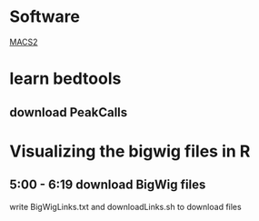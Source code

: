 # Software
[MACS2](https://www.ncbi.nlm.nih.gov/pmc/articles/PMC3868217/)

# learn bedtools
## download PeakCalls
## 

# Visualizing the bigwig files in R
## 5:00 - 6:19 download BigWig files
write BigWigLinks.txt and downloadLinks.sh to download files

<!--stackedit_data:
eyJoaXN0b3J5IjpbLTcxOTA5ODIxMiw3Mjg3NzgxMzgsLTIwND
E2NDIxMjcsLTE5NjA0NDA1NzUsNTcxMjMxODMyXX0=
-->